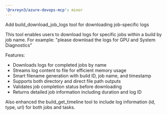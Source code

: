 ```yaml
---
'@rxreyn3/azure-devops-mcp': minor
---
```


Add build_download_job_logs tool for downloading job-specific logs

This tool enables users to download logs for specific jobs within a build by job name. For example:
"please download the logs for GPU and System Diagnostics"

Features:
- Downloads logs for completed jobs by name
- Streams log content to file for efficient memory usage  
- Smart filename generation with build ID, job name, and timestamp
- Supports both directory and direct file path outputs
- Validates job completion status before downloading
- Returns detailed job information including duration and log ID

Also enhanced the build_get_timeline tool to include log information (id, type, url) for both jobs and tasks.
